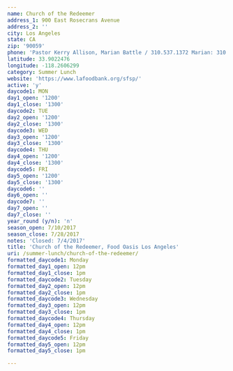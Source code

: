 ```yaml
---
name: Church of the Redeemer
address_1: 900 East Rosecrans Avenue
address_2: ''
city: Los Angeles
state: CA
zip: '90059'
phone: 'Pastor Kerry Allison, Marian Battle / 310.537.1372 Marian: 310.537.1372'
latitude: 33.9022476
longitude: -118.2606299
category: Summer Lunch
website: 'https://www.lafoodbank.org/sfsp/'
active: 'y'
daycode1: MON
day1_open: '1200'
day1_close: '1300'
daycode2: TUE
day2_open: '1200'
day2_close: '1300'
daycode3: WED
day3_open: '1200'
day3_close: '1300'
daycode4: THU
day4_open: '1200'
day4_close: '1300'
daycode5: FRI
day5_open: '1200'
day5_close: '1300'
daycode6: ''
day6_open: ''
daycode7: ''
day7_open: ''
day7_close: ''
year_round (y/n): 'n'
season_open: 7/10/2017
season_close: 7/28/2017
notes: 'Closed: 7/4/2017'
title: 'Church of the Redeemer, Food Oasis Los Angeles'
uri: /summer-lunch/church-of-the-redeemer/
formatted_daycode1: Monday
formatted_day1_open: 12pm
formatted_day1_close: 1pm
formatted_daycode2: Tuesday
formatted_day2_open: 12pm
formatted_day2_close: 1pm
formatted_daycode3: Wednesday
formatted_day3_open: 12pm
formatted_day3_close: 1pm
formatted_daycode4: Thursday
formatted_day4_open: 12pm
formatted_day4_close: 1pm
formatted_daycode5: Friday
formatted_day5_open: 12pm
formatted_day5_close: 1pm

---
```













